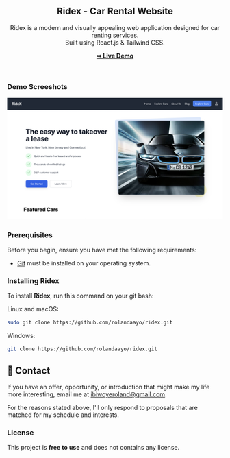 <div align="center">
  <h2 align="center">Ridex - Car Rental Website</h2>

 Ridex is a modern and visually appealing web application designed for car renting services. <br/> Built using React.js &amp; Tailwind CSS. <br/>

  <a href="https://car-rental-w3b.vercel.app/"><strong>➥ Live Demo</strong></a>

</div>

<br />

### Demo Screeshots

![Micro Desktop Demo](./readme-images/readme-1.png "Desktop Demo")

### Prerequisites

Before you begin, ensure you have met the following requirements:

* [Git](https://git-scm.com/downloads "Download Git") must be installed on your operating system.

### Installing Ridex

To install **Ridex**, run this command on your git bash:

Linux and macOS:

```bash
sudo git clone https://github.com/rolandaayo/ridex.git
```

Windows:

```bash
git clone https://github.com/rolandaayo/ridex.git
```

## 💬 Contact

If you have an offer, opportunity, or introduction that might make my life more interesting, email me at ibiwoyeroland@gmail.com.

For the reasons stated above, I'll only respond to proposals that are matched for my schedule and interests.

### License

This project is **free to use** and does not contains any license.
